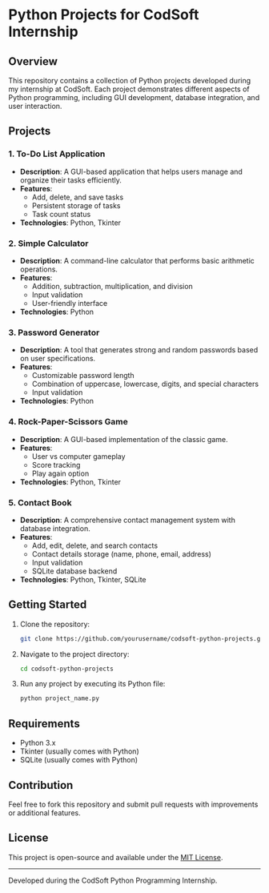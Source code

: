 # Python Projects for CodSoft Internship

## Overview

This repository contains a collection of Python projects developed during my internship at CodSoft. Each project demonstrates different aspects of Python programming, including GUI development, database integration, and user interaction.

## Projects

### 1. To-Do List Application
- **Description**: A GUI-based application that helps users manage and organize their tasks efficiently.
- **Features**:
  - Add, delete, and save tasks
  - Persistent storage of tasks
  - Task count status
- **Technologies**: Python, Tkinter

### 2. Simple Calculator
- **Description**: A command-line calculator that performs basic arithmetic operations.
- **Features**:
  - Addition, subtraction, multiplication, and division
  - Input validation
  - User-friendly interface
- **Technologies**: Python

### 3. Password Generator
- **Description**: A tool that generates strong and random passwords based on user specifications.
- **Features**:
  - Customizable password length
  - Combination of uppercase, lowercase, digits, and special characters
  - Input validation
- **Technologies**: Python

### 4. Rock-Paper-Scissors Game
- **Description**: A GUI-based implementation of the classic game.
- **Features**:
  - User vs computer gameplay
  - Score tracking
  - Play again option
- **Technologies**: Python, Tkinter

### 5. Contact Book
- **Description**: A comprehensive contact management system with database integration.
- **Features**:
  - Add, edit, delete, and search contacts
  - Contact details storage (name, phone, email, address)
  - Input validation
  - SQLite database backend
- **Technologies**: Python, Tkinter, SQLite

## Getting Started

1. Clone the repository:
   ```bash
   git clone https://github.com/yourusername/codsoft-python-projects.git
   ```

2. Navigate to the project directory:
   ```bash
   cd codsoft-python-projects
   ```

3. Run any project by executing its Python file:
   ```bash
   python project_name.py
   ```

## Requirements

- Python 3.x
- Tkinter (usually comes with Python)
- SQLite (usually comes with Python)

## Contribution

Feel free to fork this repository and submit pull requests with improvements or additional features.

## License

This project is open-source and available under the [MIT License](LICENSE).

---

Developed during the CodSoft Python Programming Internship.
